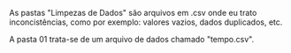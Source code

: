 
As pastas "Limpezas de Dados" são arquivos em .csv onde eu trato inconcistências, como por exemplo: valores vazios, dados duplicados, etc.

A pasta 01 trata-se de um arquivo de dados chamado "tempo.csv".
